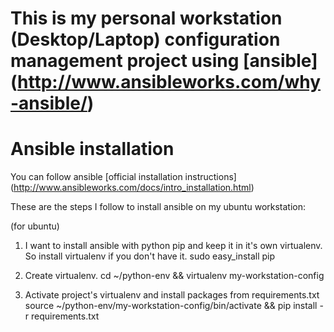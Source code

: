 # This is my personal workstation (Desktop/Laptop) configuration management project using [ansible] (http://www.ansibleworks.com/why-ansible/)

# Ansible installation

You can follow ansible [official installation instructions] (http://www.ansibleworks.com/docs/intro_installation.html)

These are the steps I follow to install ansible on my ubuntu workstation:

(for ubuntu)

1. I want to install ansible with python pip and keep it in it's own virtualenv. So install virtualenv if you don't have it.
	sudo easy_install pip

2. Create virtualenv.
	cd ~/python-env && virtualenv my-workstation-config

3. Activate project's virtualenv and install packages from requirements.txt
	source ~/python-env/my-workstation-config/bin/activate && pip install -r requirements.txt

